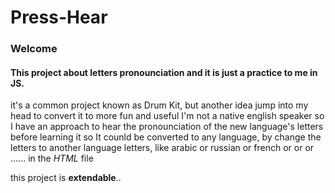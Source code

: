 # Press-Hear

### Welcome

#### This project about letters pronounciation and it is just a practice to me in JS.

it's a common project known as Drum Kit, but another idea jump into my head to convert it to more fun and useful
I'm not a native english speaker so I have an approach to hear the pronounciation of the new language's letters
before learning it so It counld be converted to any language, by change the letters to another language letters,
like arabic or russian or french or or or ...... in the *HTML* file

this project is **extendable**..
